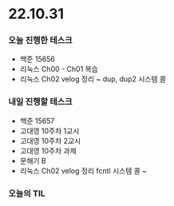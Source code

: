 # 22.10.31

### 오늘 진행한 테스크

- 백준 15656
- 리눅스 Ch00 - Ch01 복습
- 리눅스 Ch02 velog 정리 ~ dup, dup2 시스템 콜

### 내일 진행할 테스크

- 백준 15657
- 고대영 10주차 1교시
- 고대영 10주차 2교시
- 고대영 10주차 과제
- 문해기 B
- 리눅스 Ch02 velog 정리 fcntl 시스템 콜 ~

### 오늘의 TIL
